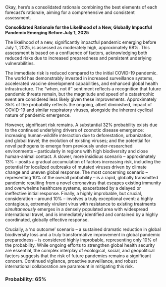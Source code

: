 Okay, here’s a consolidated rationale combining the best elements of each forecast’s rationale, aiming for a comprehensive and consistent assessment.

**Consolidated Rationale for the Likelihood of a New, Globally Impactful Pandemic Emerging Before July 1, 2025**

The likelihood of a new, significantly impactful pandemic emerging before July 1, 2025, is assessed as moderately high, approximately 68%. This assessment is based on a confluence of factors, acknowledging both reduced risks due to increased preparedness and persistent underlying vulnerabilities.

The immediate risk is reduced compared to the initial COVID-19 pandemic. The world has demonstrably invested in increased surveillance systems, accelerated vaccine development capabilities, and enhanced global health infrastructure.  The “when, not if” sentiment reflects a recognition that future pandemic threats remain, but the magnitude and speed of a catastrophic event are considered less likely given these improvements.  Approximately 35% of the probability reflects the ongoing, albeit diminished, impact of COVID-19 and similar respiratory viruses, alongside the inherent cyclical nature of pandemic emergence.

However, significant risk remains. A substantial 32% probability exists due to the continued underlying drivers of zoonotic disease emergence: increasing human-wildlife interaction due to deforestation, urbanization, and global travel; the evolution of existing viruses; and the potential for novel pathogens to emerge from previously under-researched environments – particularly in regions with high biodiversity and close human-animal contact.  A slower, more insidious scenario – approximately 13% – posits a gradual accumulation of factors increasing risk, including the potential for localized outbreaks of mutated viruses driven by climate change and uneven global response. The most concerning scenario – representing 10% of the overall probability – is a rapid, globally transmitted pandemic resulting from a novel coronavirus that escapes existing immunity and overwhelms healthcare systems, exacerbated by a delayed or ineffective initial response.  Finally, a highly improbable, but crucial, consideration – around 10% – involves a truly exceptional event: a highly contagious, extremely virulent virus with resistance to existing treatments *simultaneously* emerges in a densely populated area with widespread international travel, and is immediately identified and contained by a highly coordinated, globally effective response.

Crucially, a ‘no outcome’ scenario – a sustained dramatic reduction in global biodiversity loss and a truly transformative improvement in global pandemic preparedness – is considered highly improbable, representing only 10% of the probability.  While ongoing efforts to strengthen global health security are essential, the complex interplay of ecological, social, and geopolitical factors suggests that the risk of future pandemics remains a significant concern. Continued vigilance, proactive surveillance, and robust international collaboration are paramount in mitigating this risk.


### Probability: 65%